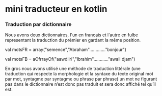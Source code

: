 # mini traducteur en kotlin
### Traduction par dictionnaire
Nous avons deux dictionnaires, l'un en francais et l'autre en fulbe representant la
traduction du prémier en gardant la même position.

val motsFR = array("semence","Abraham"............."bonjour")

val motsFB = aOfrrayOf("aawdiiri","Ibrahim"............"awali djam")

En gros nous avons utilisé une méthode de traduction littérale (une traduction
qui respecte la morphologie et la syntaxe du texte original mot par mot,
syntagme par syntagme ou phrase par phrase)
un mot ne figurant pas dans le dictionnaire n’est donc pas traduit et sera donc
affiché tel qu’il est.
